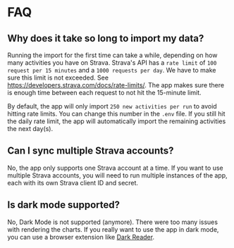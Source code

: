 # FAQ

## Why does it take so long to import my data?

Running the import for the first time can take a while, depending on how many activities you have on Strava. 
Strava's API has a `rate limit` of `100 request per 15 minutes` and a `1000 requests per day`. 
We have to make sure this limit is not exceeded. See https://developers.strava.com/docs/rate-limits/. 
The app makes sure there is enough time between each request to not hit the 15-minute limit.

By default, the app will only import `250 new activities per run` to avoid hitting rate limits. 
You can change this number in the `.env` file. 
If you still hit the daily rate limit, the app will automatically import the remaining activities the next day(s).

## Can I sync multiple Strava accounts?

No, the app only supports one Strava account at a time. If you want to use multiple Strava accounts, 
you will need to run multiple instances of the app, each with its own Strava client ID and secret.

## Is dark mode supported?

No, Dark Mode is not supported (anymore). There were too many issues with rendering the charts.
If you really want to use the app in dark mode, you can use a browser extension like [Dark Reader](https://darkreader.org/).